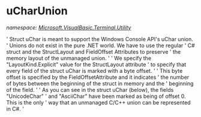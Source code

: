 ﻿# uCharUnion
_namespace: [Microsoft.VisualBasic.Terminal.Utility](./index.md)_

' Struct uChar is meant to support the Windows Console API's uChar union.
 ' Unions do not exist in the pure .NET world. We have to use the regular
 ' C# struct and the StructLayout and FieldOffset Attributes to preserve
 ' the memory layout of the unmanaged union.
 '
 ' We specify the "LayoutKind.Explicit" value for the StructLayout attribute
 ' to specify that every field of the struct uChar is marked with a byte offset.
 '
 ' This byte offset is specified by the FieldOffsetAttribute and it indicates
 ' the number of bytes between the beginning of the struct in memory and the
 ' beginning of the field.
 '
 ' As you can see in the struct uChar (below), the fields "UnicodeChar"
 ' and "AsciiChar" have been marked as being of offset 0. This is the only
 ' way that an unmanaged C/C++ union can be represented in C#.
 '




